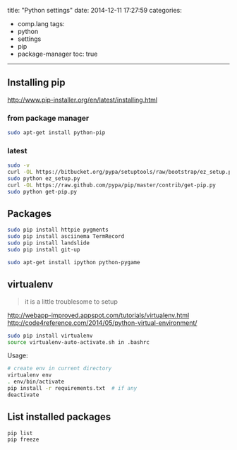 title: "Python settings"
date: 2014-12-11 17:27:59
categories:
- comp.lang
tags:
- python
- settings
- pip
- package-manager
toc: true
---

## Installing pip

http://www.pip-installer.org/en/latest/installing.html

### from package manager
```sh
sudo apt-get install python-pip
```

### latest
```sh
sudo -v
curl -OL https://bitbucket.org/pypa/setuptools/raw/bootstrap/ez_setup.py
sudo python ez_setup.py
curl -OL https://raw.github.com/pypa/pip/master/contrib/get-pip.py
sudo python get-pip.py
```

## Packages

```sh
sudo pip install httpie pygments
sudo pip install asciinema TermRecord
sudo pip install landslide
sudo pip install git-up
```

```sh
sudo apt-get install ipython python-pygame
```

## virtualenv

> it is a little troublesome to setup

http://webapp-improved.appspot.com/tutorials/virtualenv.html
http://code4reference.com/2014/05/python-virtual-environment/

```sh
sudo pip install virtualenv
source virtualenv-auto-activate.sh in .bashrc
```

Usage:

```sh
# create env in current directory
virtualenv env
. env/bin/activate
pip install -r requirements.txt  # if any
deactivate
```

## List installed packages

```sh
pip list
pip freeze
```

